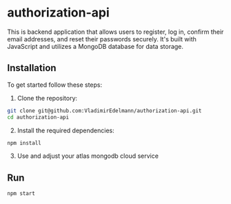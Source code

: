 # authorization-api
This is backend application that allows users to register, log in, confirm their email addresses, and reset their passwords securely. It's built with JavaScript and utilizes a MongoDB database for data storage.


## Installation
To get started follow these steps:

1. Clone the repository:

```bash
git clone git@github.com:VladimirEdelmann/authorization-api.git
cd authorization-api
```
2. Install the required dependencies:

```bash
npm install

```

3. Use and adjust your atlas mongodb cloud service

## Run

```bash
npm start

```
